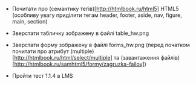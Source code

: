 - Почитати про (семантику тегів)[http://htmlbook.ru/html5] HTML5 (особливу увагу приділити тегам header, footer, aside, nav, figure, main, section)
- Зверстати табличку зображену в файлі table_hw.png
- Зверстати форму зображену в файлі forms_hw.png (перед початком почитати про атрибут (multiple)[http://htmlbook.ru/html/select/multiple] та (завантаження файлів)[http://htmlbook.ru/samhtml5/formy/zagruzka-failov])

- Пройти тест 1.1.4 в LMS